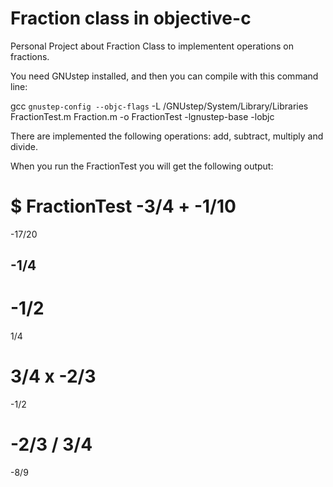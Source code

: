 Fraction class in objective-c
=============================

Personal Project about Fraction Class to implementent operations on fractions.

You need GNUstep installed, and then you can compile with this command line:

gcc `gnustep-config --objc-flags` -L /GNUstep/System/Library/Libraries FractionTest.m Fraction.m -o FractionTest -lgnustep-base -lobjc

There are implemented the following operations: add, subtract, multiply and divide.

When you run the FractionTest you will get the following output:

$ FractionTest
-3/4
 +
-1/10
 =
-17/20


-1/4
 -
-1/2
 =
1/4


3/4
 x
-2/3
 =
-1/2


-2/3
 /
3/4
 =
-8/9

